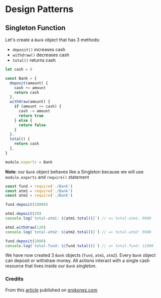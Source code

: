 # Design Patterns

## Singleton Function

Let's create a `Bank` object that has 3 methods:

- `deposit()` increases cash
- `withdraw()` decreases cash
- `total()` returns cash

```js
let cash = 0

const Bank = {
  deposit(amount) {
    cash += amount
    return cash
  },
  withdraw(amount) {
    if (amount <= cash) {
      cash -= amount
      return true
    } else {
      return false
    }
  },
  total() {
    return cash
  },
}

module.exports = Bank
```

**Note**: our `Bank` object behaves like a Singleton because we will use `module.exports` and `require()` statement

```js
const fund = require('./Bank')
const atm1 = require('./Bank')
const atm2 = require('./Bank')

fund.deposit(10000)

atm1.deposit(20)
console.log(`total-atm1: ${atm1.total()}`) // => total-atm1: 9900

atm2.withdraw(120)
console.log(`total-atm2: ${atm2.total()}`) // => total-atm2: 9900

fund.deposit(2000)
console.log(`total-fund: ${fund.total()}`) // => total-fund: 11900
```

We have now created 3 `Bank` objects (`fund`, `atm1`, `atm2`). Every `Bank` object can deposit or withdraw money. All actions interact with a single cash resource that lives inside our `Bank` singleton.

### Credits

From this [article](https://grokonez.com/node-js/how-to-implement-singleton-in-node-js-example) published on [grokonez.com](https://grokonez.com/)
